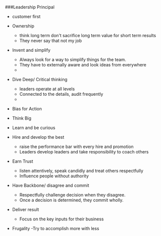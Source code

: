 ###Leadership Principal 

- customer first
- Ownership
  - think long term don't sacrifice long term value for short term results
  - They never say that not my job
- Invent and simplify
  - Always look for a way to simplify things for the team.
  - They have to externally aware and look ideas from everywhere
  - 
- Dive Deep/ Critical thinking
  - leaders operate at all levels
  - Connected to the details, audit frequently
  -
    
- Bias for Action
- Think Big
- Learn and be curious 
- Hire and develop the best
    - raise the performance bar with every hire and promotion
    - Leaders develop leaders and take responsibility to coach others
- Earn Trust
    - listen attentively, speak candidly and treat others respectfully 
    - Influence people without authority
    
- Have Backbone/ disagree and commit
    - Respectfully challenge decision when they disagree.
    - Once a decision is determined, they commit wholly.
- Deliver result
    - Focus on the key inputs for their business 
    
- Frugality 
    -Try to accomplish more with less 
  
